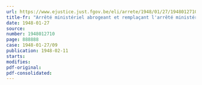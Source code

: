 ```yaml
---
url: https://www.ejustice.just.fgov.be/eli/arrete/1948/01/27/1948012710/justel
title-fr: "Arrêté ministériel abrogeant et remplaçant l'arrêté ministériel du 31 janvier 1945, réglementant la production et la distribution des produits du pétrole, du goudron, du benzol et des cires minérales, modifié par les arrêtés ministériels des 29 juin 1946, 8 juillet 1946 et 16 septembre 1946 (abrogé par AM 07-03-1949, art. 1)"
date: 1948-01-27
source:
number: 1948012710
page: 888888
case: 1948-01-27/09
publication: 1948-02-11
starts:
modifies:
pdf-original:
pdf-consolidated:
---
```



